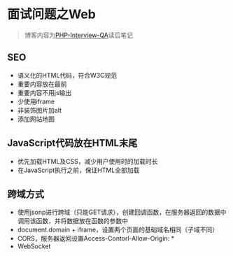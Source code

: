 # 面试问题之Web

<!-- more -->

> 博客内容为[PHP-Interview-QA](https://github.com/colinlet/PHP-Interview-QA)读后笔记

## SEO

* 语义化的HTML代码，符合W3C规范
* 重要内容放在最前
* 重要内容不用js输出
* 少使用iframe
* 非装饰图片加alt
* 添加网站地图

## JavaScript代码放在HTML末尾

* 优先加载HTML及CSS，减少用户使用时的加载时长
* 在JavaScript执行之前，保证HTML全部加载

## 跨域方式

* 使用jsonp进行跨域（只能GET请求），创建回调函数，在服务器返回的数据中调用该函数，并将数据放在函数的参数中
* document.domain + iframe，设置两个页面的基础域名相同（子域不同）
* CORS，服务器返回设置Access-Contorl-Allow-Origin: *
* WebSocket